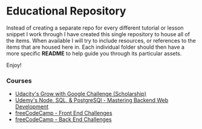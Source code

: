 # Educational Repository

Instead of creating a separate repo for every different tutorial or lesson snippet I work through I have created this single repository to house all of the items. When available I will try to include resources, or references to the items that are housed here in. Each individual folder should then have a more specific **README** to help guide you through its particular assets.  

Enjoy!  

### Courses
- [Udacity's Grow with Google Challenge (Scholarship)](https://www.udacity.com/grow-with-google)
- [Udemy's Node, SQL, & PostgreSQl - Mastering Backend Web Development](https://www.udemy.com/node-postgresql/)
- [freeCodeCamp - Front End Challenges](https://www.freecodecamp.org)
- [freeCodeCamp - Back End Challenges](https://www.freecodecamp.org)
